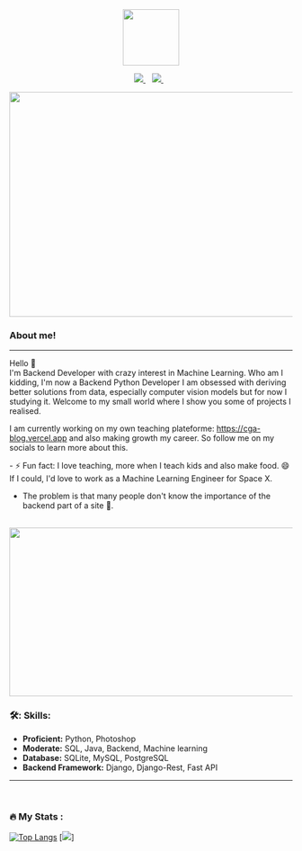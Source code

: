 <div id="header" align="center">
 <img src="https://media.giphy.com/media/bAQH7WXKqtIBrPs7sR/giphy.gif" width="100"/>
</div>

 <p align="center">
 <a href="https://twitter.com/DestinBir">
    <img src="https://img.shields.io/badge/Twitter-1DA1F2?style=for-the-badge&logo=twitter&logoColor=white" />
  </a>&nbsp;&nbsp;
 <a href="https://www.linkedin.com/in/destin-biringanine-62654822b/">
    <img src="https://img.shields.io/badge/linkedin-%230077B5.svg?&style=for-the-badge&logo=linkedin&logoColor=white" />
  </a>&nbsp;&nbsp;
 </p>

<div align="center">
  <img src="https://media.giphy.com/media/f3KwliaH4MLtli8z7D/giphy.gif" width="600" height="400"/>
</div>


### About me!
---
Hello 👋
 </br>
 I'm Backend Developer with crazy interest in Machine Learning.
 Who am I kidding, I'm now a Backend Python Developer 
 I am obsessed with deriving better solutions from data, especially computer vision models but for now I studying it.
 Welcome to my small world where I show you some of projects I realised.

 I am currently working on my own teaching plateforme: https://cga-blog.vercel.app and also making growth my career.
 So follow me on my socials to learn more about this.
</p>
 - ⚡ Fun fact: I love teaching, more when I teach kids and also make food. 😄If I could, I'd love to work as a Machine Learning Engineer for Space X. 
 </p>
 
 - The problem is that many people don't know the importance of the backend part of a site 🤔.
</br>
<div align="center">
  <img src="https://media.giphy.com/media/coxQHKASG60HrHtvkt/giphy.gif" width="600" height="300"/>
</div>


### 🛠️: Skills:
- **Proficient:** Python, Photoshop
- **Moderate:** SQL, Java, Backend, Machine learning
- **Database:** SQLite, MySQL, PostgreSQL
- **Backend Framework:** Django, Django-Rest, Fast API

---
<div>
</div>


</br>

### :fire: My Stats :
[![Top Langs](https://github-readme-stats.vercel.app/api/top-langs/?username=DestinBir&size_weight=0.5&count_weight=0.5)](https://github.com/anuraghazra/github-readme-stats)
[![](https://github-readme-streak-stats.herokuapp.com/?user=DestinBir&size_weight=0.5&count_weight=0.5")]

</br>
 

